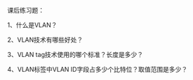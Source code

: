 课后练习题：



1、什么是VLAN？

2、VLAN技术有哪些好处？

3、VLAN tag技术使用的哪个标准？长度是多少？

4、VLAN标签中VLAN ID字段占多少个比特位？取值范围是多少？

